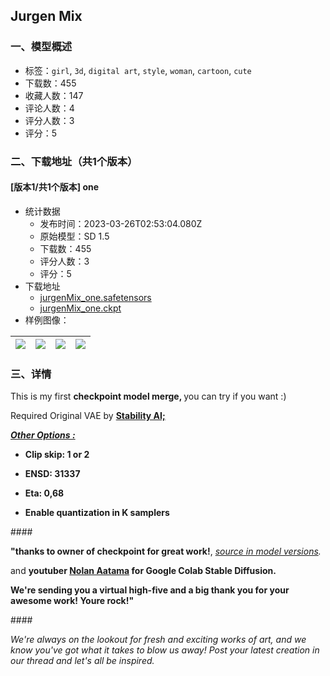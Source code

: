 ## Jurgen Mix
### 一、模型概述

- 标签：`girl`, `3d`, `digital art`, `style`, `woman`, `cartoon`, `cute`
- 下载数：455
- 收藏人数：147
- 评论人数：4
- 评分人数：3
- 评分：5

### 二、下载地址（共1个版本）

#### [版本1/共1个版本] one

- 统计数据
  - 发布时间：2023-03-26T02:53:04.080Z
  - 原始模型：SD 1.5
  - 下载数：455
  - 评分人数：3
  - 评分：5
- 下载地址
  - [jurgenMix_one.safetensors](https://civitai.com/api/download/models/27724)
  - [jurgenMix_one.ckpt](https://civitai.com/api/download/models/27724?type=Model&format=PickleTensor&size=full&fp=fp16)
- 样例图像：

| <img src="https://image.civitai.com/xG1nkqKTMzGDvpLrqFT7WA/d82e1190-c71b-49e4-f1f5-e17eca521a00/width=450/312698.jpeg" /> | <img src="https://image.civitai.com/xG1nkqKTMzGDvpLrqFT7WA/fd4efc6a-ee54-44be-160b-8a6629bbb300/width=450/312697.jpeg" /> | <img src="https://image.civitai.com/xG1nkqKTMzGDvpLrqFT7WA/382ef3aa-242b-4205-c2a1-a9af4a3c1a00/width=450/317134.jpeg" /> | <img src="https://image.civitai.com/xG1nkqKTMzGDvpLrqFT7WA/3907a520-b3b9-41a7-e560-9924d66b0c00/width=450/312696.jpeg" /> |
| ---- | ---- | ---- | ---- |


### 三、详情
<p>This is my first <strong>checkpoint model merge, </strong>you can try if you want :)</p><p>Required Original VAE by <a target="_blank" rel="ugc" href="https://huggingface.co/stabilityai/sd-vae-ft-mse-original"><strong>Stability AI;</strong></a></p><p><strong><em><u>Other Options :</u></em></strong></p><ul><li><p><strong>Clip skip: 1 or 2</strong></p></li><li><p><strong>ENSD: 31337</strong></p></li><li><p><strong>Eta: 0,68</strong></p></li><li><p><strong>Enable quantization in K samplers</strong></p></li></ul><p>####</p><p><strong>"thanks to owner of checkpoint for great work!</strong>, <em><u>source in model versions</u>.</em></p><p>and <strong>youtuber </strong><a target="_blank" rel="ugc" href="https://www.youtube.com/@nolanaatama/videos"><strong>Nolan Aatama</strong></a><strong> for Google Colab Stable Diffusion.</strong></p><p><strong>We're sending you a virtual high-five and a big thank you for your awesome work! Youre rock!"</strong></p><p>####</p><p><em>We're always on the lookout for fresh and exciting works of art, and we know you've got what it takes to blow us away! Post your latest creation in our thread and let's all be inspired.</em></p>